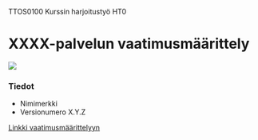 TTOS0100 Kurssin harjoitustyö HT0





# XXXX-palvelun vaatimusmäärittely


![](https://openclipart.org/image/300px/svg_to_png/38449/58294main-The.Brain.in.Space-page-111-experiment-3d-2.png&disposition=attachment)


### Tiedot

* Nimimerkki
* Versionumero X.Y.Z

[Linkki vaatimusmäärittelyyn]()





